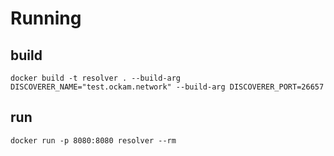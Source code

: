# Running

## build

`docker build -t resolver . --build-arg DISCOVERER_NAME="test.ockam.network" --build-arg DISCOVERER_PORT=26657`

## run
`docker run -p 8080:8080 resolver --rm`

